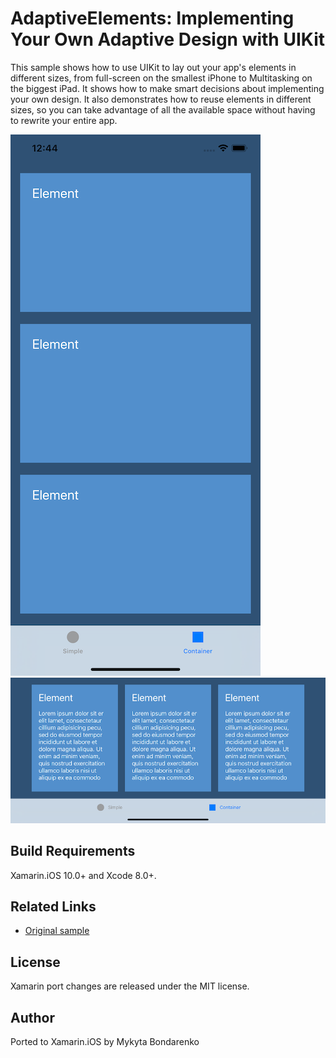 AdaptiveElements: Implementing Your Own Adaptive Design with UIKit
============

This sample shows how to use UIKit to lay out your app's elements in different sizes, from full-screen on the smallest iPhone to Multitasking on the biggest iPad. It shows how to make smart decisions about implementing your own design. It also demonstrates how to reuse elements in different sizes, so you can take advantage of all the available space without having to rewrite your entire app.

![Home Screen](Screenshots/screenshot-3.png)
![Adaptive Home Screen](Screenshots/screenshot-4.png)

Build Requirements
-------

Xamarin.iOS 10.0+ and Xcode 8.0+.

Related Links
-------

- [Original sample](https://developer.apple.com/library/archive/samplecode/AdaptiveElements/Introduction/Intro.html)

License
-------

Xamarin port changes are released under the MIT license.

Author
------

Ported to Xamarin.iOS by Mykyta Bondarenko
